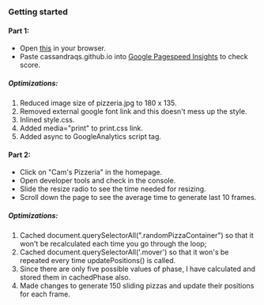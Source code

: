 ### Getting started

#### Part 1:
* Open [this](http://cassandraqs.github.io) in your browser.
* Paste cassandraqs.github.io into [Google Pagespeed Insights](https://developers.google.com/speed/pagespeed/insights/) to check score.

##### Optimizations:
1. Reduced image size of pizzeria.jpg to 180 x 135.
2. Removed external google font link and this doesn't mess up the style.
3. Inlined style.css.
4. Added media="print" to print.css link.
5. Added async to GoogleAnalytics script tag.

#### Part 2:
* Click on "Cam's Pizzeria" in the homepage.
* Open developer tools and check in the console.
* Slide the resize radio to see the time needed for resizing.
* Scroll down the page to see the average time to generate last 10 frames.

##### Optimizations:
1. Cached document.querySelectorAll(".randomPizzaContainer") so that it won't be recalculated each time you go through the loop;
2. Cached document.querySelectorAll('.mover') so that it won's be repeated every time updatePositions() is called.
3. Since there are only five possible values of phase, I have calculated and stored them in cachedPhase also.
4. Made changes to generate 150 sliding pizzas and update their positions for each frame.
